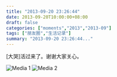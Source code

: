 ```yaml
---
title: "2013-09-20 23:26:44"
date: 2013-09-20T10:00:00+08:00
draft: false
categories: ["moments","2013","2013-09"]
tags: ["朋友圈","生活记录"]
summary: "2013-09-20 23:26:44..."
---
```


[大哭]活过来了。谢谢大家关心。

![Media 1](/Moments/photos/2013-09-20/201309202326440.jpg)
![Media 2](/Moments/photos/2013-09-20/201309202326441.jpg)
